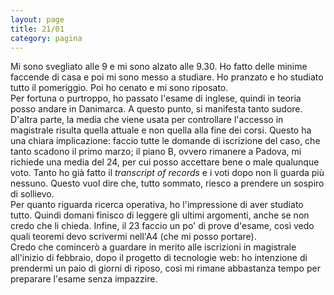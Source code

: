 ```yaml
--- 
layout: page
title: 21/01
category: pagina
---
```


Mi sono svegliato alle 9 e mi sono alzato alle 9.30. Ho fatto delle minime
faccende di casa e poi mi sono messo a studiare. Ho pranzato e ho studiato tutto
il pomeriggio. Poi ho cenato e mi sono riposato.  
Per fortuna o purtroppo, ho passato l'esame di inglese, quindi in teoria posso
andare in Danimarca. A questo punto, si manifesta tanto sudore. D'altra parte,
la media che viene usata per controllare l'accesso in magistrale risulta quella
attuale e non quella alla fine dei corsi. Questo ha una chiara implicazione:
faccio tutte le domande di iscrizione del caso, che tanto scadono il primo
marzo; il piano B, ovvero rimanere a Padova, mi richiede una media del 24, per
cui posso accettare bene o male qualunque voto. Tanto ho già fatto il 
_transcript of records_ e i voti dopo non li guarda più nessuno. Questo vuol
dire che, tutto sommato, riesco a prendere un sospiro di sollievo.  
Per quanto riguarda ricerca operativa, ho l'impressione di aver studiato tutto.
Quindi domani finisco di leggere gli ultimi argomenti, anche se non credo che li
chieda. Infine, il 23 faccio un po' di prove d'esame, così vedo quali teoremi
devo scrivermi nell'A4 (che mi posso portare).  
Credo che comincerò a guardare in merito alle iscrizioni in magistrale
all'inizio di febbraio, dopo il progetto di tecnologie web: ho intenzione di
prendermi un paio di giorni di riposo, così mi rimane abbastanza tempo per
preparare l'esame senza impazzire.
